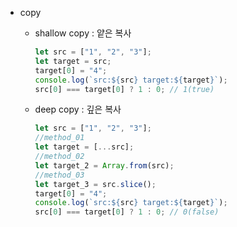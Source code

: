 - copy

  - shallow copy : 얕은 복사

    ```javascript
    let src = ["1", "2", "3"];
    let target = src;
    target[0] = "4";
    console.log(`src:${src} target:${target}`);
    src[0] === target[0] ? 1 : 0; // 1(true)
    ```

  - deep copy : 깊은 복사

    ```javascript
    let src = ["1", "2", "3"];
    //method_01
    let target = [...src];
    //method_02
    let target_2 = Array.from(src);
    //method_03
    let target_3 = src.slice();
    target[0] = "4";
    console.log(`src:${src} target:${target}`);
    src[0] === target[0] ? 1 : 0; // 0(false)
    ```
